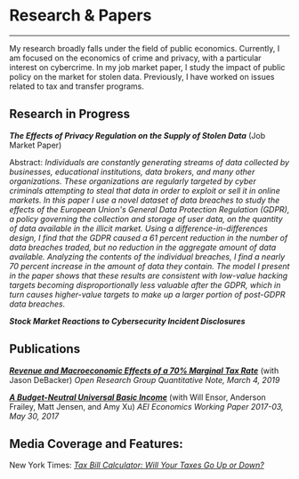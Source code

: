 # Research & Papers

---

My research broadly falls under the field of public economics. Currently, I am focused on the economics of crime and privacy, with a particular interest on cybercrime. In my job market paper, I study the impact of public policy on the market for stolen data. Previously, I have worked on issues related to tax and transfer programs.

## Research in Progress

**_The Effects of Privacy Regulation on the Supply of Stolen Data_** (Job Market Paper)

Abstract: _Individuals are constantly generating streams of data collected by businesses, educational institutions, data brokers, and many other organizations. These organizations are regularly targeted by cyber criminals attempting to steal that data in order to exploit or sell it in online markets. In this paper I use a novel dataset of data breaches to study the effects of the European Union's General Data Protection Regulation (GDPR), a policy governing the collection and storage of user data, on the quantity of data available in the illicit market. Using a difference-in-differences design, I find that the GDPR caused a 61 percent reduction in the number of data breaches traded, but no reduction in the aggregate amount of data available. Analyzing the contents of the individual breaches, I find a nearly 70 percent increase in the amount of data they contain. The model I present in the paper shows that these results are consistent with low-value hacking targets becoming disproportionally less valuable after the GDPR, which in turn causes higher-value targets to make up a larger portion of post-GDPR data breaches._

**_Stock Market Reactions to Cybersecurity Incident Disclosures_**

## Publications

[**_Revenue and Macroeconomic Effects of a 70% Marginal Tax Rate_**](http://www.openrg.com/reports/70pctMTR_QN.pdf) (with Jason DeBacker) _Open Research Group Quantitative Note, March 4, 2019_

[**_A Budget-Neutral Universal Basic Income_**](https://www.aei.org/research-products/working-paper/a-budget-neutral-universal-basic-income/) (with Will Ensor, Anderson Frailey, Matt Jensen, and Amy Xu) _AEI Economics Working Paper 2017-03, May 30, 2017_

## Media Coverage and Features:

New York Times: [_Tax Bill Calculator: Will Your Taxes Go Up or Down?_](https://www.nytimes.com/interactive/2017/12/17/upshot/tax-calculator.html)
